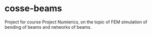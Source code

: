# cosse-beams
Project for course Project Numierics, on the topic of FEM simulation of bending of beams and networks of beams.
